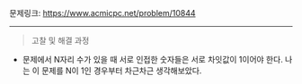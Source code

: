 문제링크: https://www.acmicpc.net/problem/10844  
- - -
> 고찰 및 해결 과정  
- 문제에서 N자리 수가 있을 때 서로 인접한 숫자들은 서로 차잇값이 1이어야 한다. 나는 이 문제를 N이 1인 경우부터 차근차근 생각해보았다.  


